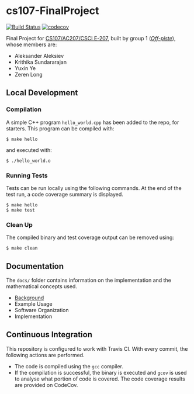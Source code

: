 # cs107-FinalProject

[![Build Status](https://travis-ci.com/CS107-off-piste/cs107-FinalProject.svg?token=EpqTjCxd7qmi2ut6nRKz&branch=master)](https://travis-ci.com/CS107-off-piste/cs107-FinalProject)
[![codecov](https://codecov.io/gh/CS107-off-piste/cs107-FinalProject/branch/master/graph/badge.svg?token=ROWLO2X8Z5)](https://codecov.io/gh/CS107-off-piste/cs107-FinalProject/branch/master/)

Final Project for [CS107/AC207/CSCI E-207](https://harvard-iacs.github.io/2020-CS107/), built by group 1 ([*Off-piste*](https://en.wikipedia.org/wiki/Backcountry_skiing)), whose members are:

* Aleksander Aleksiev
* Krithika Sundararajan
* Yuxin Ye
* Zeren Long

## Local Development

### Compilation

A simple C++ program `hello_world.cpp` has been added to the repo, for starters. This program can be compiled with:
```
$ make hello
```
and executed with:
```
$ ./hello_world.o
```

### Running Tests

Tests can be run locally using the following commands. At the end of the test run, a code coverage summary is displayed.

```
$ make hello
$ make test
```

### Clean Up

The compiled binary and test coverage output can be removed using:
```
$ make clean
```

## Documentation

The `docs/` folder contains information on the implementation and the mathematical concepts used.
* [Background](./docs/BACKGROUND.md)
* Example Usage
* Software Organization
* Implementation

## Continuous Integration

This repository is configured to work with Travis CI. With every commit, the following actions are performed.
* The code is compiled using the `gcc` compiler.
* If the compilation is successful, the binary is executed and `gcov` is used to analyse what portion of code is covered. The code coverage results are provided on CodeCov.
